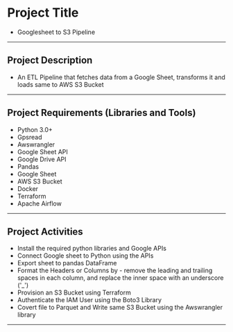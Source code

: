 # Project Title
- Googlesheet to S3 Pipeline

---
## Project Description
- An ETL Pipeline that fetches data from a Google Sheet, transforms it and loads same to AWS S3 Bucket

---
## Project Requirements (Libraries and Tools)
- Python 3.0+
- Gpsread
- Awswrangler
- Google Sheet API
- Google Drive API
- Pandas
- Google Sheet
- AWS S3 Bucket
- Docker
- Terraform
- Apache Airflow

---
## Project Activities 
- Install the required python libraries and Google APIs
- Connect Google sheet to Python using the APIs
- Export sheet to pandas DataFrame
- Format the Headers or Columns by - remove the leading and trailing spaces in each column, and replace the inner space with an underscore ('_')
- Provision an S3 Bucket using Terraform
- Authenticate the IAM User using the Boto3 Library
- Covert file to Parquet and Write same S3 Bucket using the Awswrangler library

---